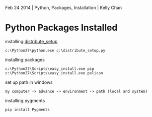 Feb 24 2014 | Python, Packages, Installation | Kelly Chan
# Python Packages Installed

installing [distribute_setup](http://python-distribute.org/distribute_setup.py)
```
c:\Python27\python.exe c:\distribute_setup.py
```

installing packages
```
c:\Python27\Scripts\easy_install.exe pip
c:\Python27\Scripts\easy_install.exe pelican
```

set up path in windows
```
my computer -> advance -> environment -> path (local and system)
```

installing pygments
```
pip install Pygments
```
